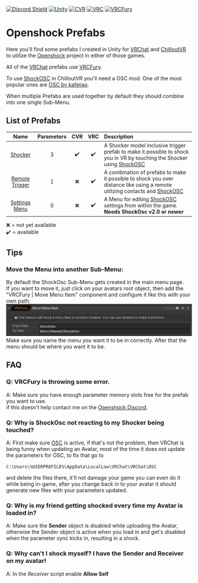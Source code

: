 [![Discord Shield](https://discordapp.com/api/guilds/1078124408775901204/widget.png?style=shield)](https://discord.gg/OpenShock) [![Unity](https://img.shields.io/badge/Unity-%23000000.svg?logo=unity&logoColor=white)](https://unity.com/) [![CVR](https://img.shields.io/badge/CVR-red)](https://store.steampowered.com/app/661130/ChilloutVR/) [![VRC](https://img.shields.io/badge/VRC-blue)](https://store.steampowered.com/app/438100/VRChat/) [![VRCFury](https://img.shields.io/badge/VRCFury-orange)](https://vrcfury.com/)


# Openshock Prefabs
Here you'll find some prefabs I created in Unity for [VRChat](https://store.steampowered.com/app/438100/VRChat/) and [ChilloutVR](https://store.steampowered.com/app/661130/ChilloutVR/) to utilize the [Openshock](https://github.com/OpenShock) project in either of those games.

All of the [VRChat](https://store.steampowered.com/app/438100/VRChat/) prefabs use [VRCFury](https://vrcfury.com/).

To use [ShockOSC](https://github.com/OpenShock/ShockOsc) in ChilloutVR you'll need a OSC mod. One of the most popular ones are [OSC by kafeijao](https://github.com/kafeijao/Kafe_CVR_Mods?tab=readme-ov-file).

When multiple Prefabs are used together by default they should combine into one single Sub-Menu.
  
  
  
## List of Prefabs
| Name              |Parameters|CVR|VRC| Description   |
| :-------------:     | :-------------: |:----------:|:-----------:|:---------------|
| [Shocker](https://github.com/Kyobinoyo/OpenshockPrefabs/releases/tag/Shocker)                         |3|✔️|✔️| A Shocker model inclusive trigger prefab to make it possible to shock you in VR by touching the Shocker using [ShockOSC](https://github.com/OpenShock/ShockOsc)|
| [Remote Trigger](https://github.com/Kyobinoyo/OpenshockPrefabs/releases/tag/RemoteTrigger)            |1|❌|✔️| A combination of prefabs to make it possible to shock you over distance like using a remote utilizing contacts and [ShockOSC](https://github.com/OpenShock/ShockOsc)|
|[Settings Menu](https://github.com/Kyobinoyo/OpenshockPrefabs/releases/tag/SettingsMenu)               |0 |❌|✔️|A Menu for editing [ShockOSC](https://github.com/OpenShock/ShockOsc) settings from within the game. __**Needs ShockOsc v2.0 or newer**__|  

❌ = not yet available  
✔️ = available 

## Tips
### Move the Menu into another Sub-Menu:
By default the ShockOsc Sub-Menu gets created in the main menu page.  
If you want to move it, just click on your avatars root object, then add the "VRCFury | Move Menu Item" component and configure it like this with your own path:  
![MoveMenu](Images/MoveMenu.png)  
Make sure you name the menu you want it to be in correctly.
After that the menu should be where you want it to be.  

## FAQ
### Q: VRCFury is throwing some error.
A: Make sure you have enough parameter memory slots free for the prefab you want to use.  
if this doesn't help contact me on the [Openshock Discord](https://discord.gg/OpenShock).  

### Q: Why is ShockOsc not reacting to my Shocker being touched?
A: First make sure [OSC](https://docs.vrchat.com/docs/osc-overview#how-do-i-use-it) is active, if that's not the problem, then VRChat is being funny when updating an Avatar, most of the time it does not update the parameters for OSC, to fix that go to  
```
C:\Users\%USERPROFILE%\AppData\LocalLow\VRChat\VRChat\OSC
```  
and delete the files there, it'll not damage your game you can even do it while being in-game, after you change back in to your avatar it should generate new files with your parameters updated.  

### Q: Why is my friend getting shocked every time my Avatar is loaded in?
A: Make sure the **Sender** object is disabled while uploading the Avatar, otherwise the Sender object is active when you load in and get's disabled when the parameter sync kicks in, resulting in a shock.  

### Q: Why can't I shock myself? I have the Sender and Receiver on my avatar!
A: In the *Receiver* script enable **Allow Self**
